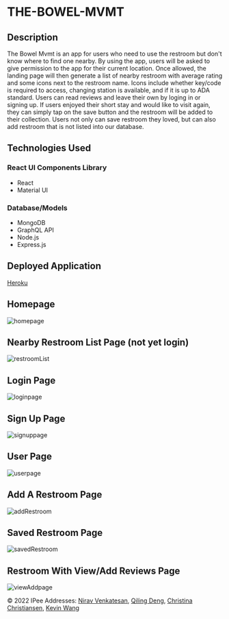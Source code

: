 # THE-BOWEL-MVMT

## Description

The Bowel Mvmt is an app for users who need to use the restroom but don't know where to find one nearby. By using the app, users will be asked to give permission to the app for their current location. Once allowed, the landing page will then generate a list of nearby restroom with average rating and some icons next to the restroom name. Icons include whether key/code is required to access, changing station is available, and if it is up to ADA standard. Users can read reviews and leave their own by loging in or signing up. If users enjoyed their short stay and would like to visit again, they can simply tap on the save button and the restroom will be added to their collection. Users not only can save restroom they loved, but can also add restroom that is not listed into our database.

## Technologies Used

### React UI Components Library

- React
- Material UI

### Database/Models

- MongoDB
- GraphQL API
- Node.js
- Express.js


## Deployed Application

[Heroku](https://the-bowel-mvmt.herokuapp.com/)


## Homepage

![homepage](./client/src/images/homepage.png)

## Nearby Restroom List Page (not yet login)

![restroomList](<./client/src/images/restroomList(notLogin).png>)

## Login Page

![loginpage](./client/src/images/loginpage.png)

## Sign Up Page

![signuppage](./client/src/images/signuppage.png)

## User Page

![userpage](./client/src/images/userpage.png)

## Add A Restroom Page

![addRestroom](./client/src/images/addrestroompage.png)

## Saved Restroom Page

![savedRestroom](./client/src/images/savedRestroompage.png)

## Restroom With View/Add Reviews Page

![viewAddpage](./client/src/images/reviewpage.png)


© 2022 IPee Addresses: [Nirav Venkatesan](https://github.com/nirav-v), [Qiling Deng](https://github.com/qd9069), [Christina Christiansen](https://github.com/christinaa126), [Kevin Wang](https://github.com/ohdeer31)
